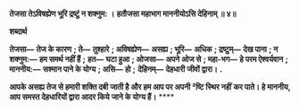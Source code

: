 **तेजसा तेऽविषह्येण भूरि द्रष्टुं न शक्नुम: ।** **हतौजसा महाभाग माननीयोऽसि देहिनाम् ॥ ४॥** 

**शब्दार्थ** 

**तेजसा—** **तेज के कारण** **; ते—** **तुश्हारे** **; अविषह्येण—** **असह्य** **; भूरि—** **अधिक** **; द्रष्टुम्—** **देख पाना** **; न शक्नुम:—** **हम समर्थ नहीं हैं** **;** **हत—** **घटा हुआ** **; ओजसा—** **अपने ओज से** **; महा-भग—** **हे परम ऐश्वर्यवान** **; माननीय:—** **सश्मान पाने के योग्य** **; असि—** **हो** **;** **देहिनम्—** **देहधारी जीवों द्वारा।** **.** 

**आपके असह्य तेज से हमारी शक्ति दबी जाती है और हम आप पर अपनी ²ष्टि स्थिर नहीं** **कर पाते। हे माननीय, आप समस्त देहधारियों द्वारा आदर किये जाने के योग्य हैं।** **** 